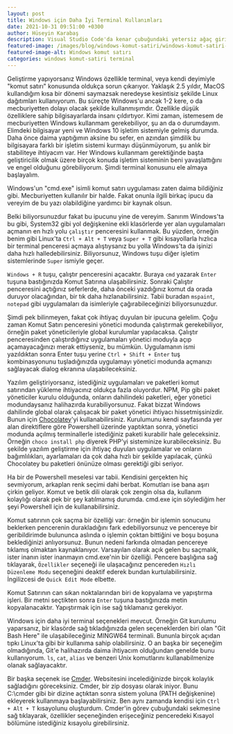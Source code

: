 ```yaml
---
layout: post
title: Windows için Daha İyi Terminal Kullanımları
date: 2021-10-31 09:51:00 +0300
author: Hüseyin Karabaş
description: Visual Studio Code'da kenar çubuğundaki yetersiz ağaç girintilemesini arttırmak 
featured-image: /images/blog/windows-komut-satiri/windows-komut-satiri-cover.png
featured-image-alt: Windows komut satırı
categories: windows komut-satiri terminal
---
```


Geliştirme yapıyorsanız Windows özellikle terminal, veya kendi deyimiyle "komut satırı" konusunda oldukça sorun çıkarıyor. Yaklaşık 2.5 yıldır, MacOS kullandığım kısa bir dönemi saymazsak neredeyse kesintisiz şekilde Linux dağıtımları kullanıyorum. Bu süreçte Windows'u ancak 1-2 kere, o da mecburiyetten dolayı olacak şekilde kullanmışımdır. Özellikle düşük özelliklere sahip bilgisayarlarda insanı çıldırtıyor. Kimi zaman, istemesem de mecburiyetten Windows kullanmam gerekebiliyor, şu an da o durumdayım. Elimdeki bilgisayar yeni ve Windows 10 işletim sistemiyle gelmiş durumda. Daha önce daima yaptığımın aksine bu sefer, en azından şimdilik bu bilgisayara farklı bir işletim sistemi kurmayı düşünmüyorum, şu anlık bir stabiliteye ihtiyacım var. Her Windows kullanmam gerektiğinde başta geliştiricilik olmak üzere birçok konuda işletim sisteminin beni yavaşlattığını ve engel olduğunu görebiliyorum. Şimdi terminal konusunu ele almaya başlayalım.

Windows'un "cmd.exe" isimli komut satırı uygulaması zaten daima bildiğiniz gibi. Mecburiyetten kullanılır bir halde. Fakat onunla ilgili birkaç ipucu da vereyim de bu yazı olabildiğine yardımcı bir kaynak olsun.

Belki biliyorsunuzdur fakat bu ipucunu yine de vereyim. Sanırım Windows'ta bu gibi, System32 gibi yol değişkenine ekli klasörlerde yer alan uygulamaları açmanın en hızlı yolu ``çalıştır`` penceresini kullanmak. Bu yüzden, örneğin benim gibi Linux'ta ``Ctrl + Alt + T`` veya ``Super + T`` gibi kısayollarla hızlıca bir terminal penceresi açmaya alıştıysanız bu yolla Windows'ta da işinizi daha hızlı halledebilirsiniz. Biliyorsunuz, Windows tuşu diğer işletim sistemlerinde ``Super`` ismiyle geçer.

``Windows + R`` tuşu, çalıştır penceresini açacaktır. Buraya ``cmd`` yazarak ``Enter`` tuşuna bastığınızda Komut Satırına ulaşabilirsiniz. Sonraki Çalıştır penceresini açtığınız seferlerde, daha önceki yazdığınız komut da orada duruyor olacağından, bir tık daha hızlanabilirsiniz. Tabii buradan ``mspaint``, ``notepad`` gibi uygulamaları da isimleriyle çağırabileceğinizi biliyorsunuzdur.

Şimdi pek bilinmeyen, fakat çok ihtiyaç duyulan bir ipucuna gelelim. Çoğu zaman Komut Satırı penceresini yönetici modunda çalıştırmak gerekebiliyor, örneğin paket yöneticileriyle global kurulumlar yapılacaksa. Çalıştır penceresinden çalıştırdığınız uygulamaları yönetici moduyla açıp açamayacağınızı merak ettiyseniz, bu mümkün. Uygulamanın ismi yazıldıktan sonra Enter tuşu yerine ``Ctrl + Shift + Enter`` tuş kombinasyonunu tuşladığınızda uygulamayı yönetici modunda açmanızı sağlayacak dialog ekranına ulaşabileceksiniz.

Yazılım geliştiriyorsanız, istediğiniz uygulamaları ve paketleri komut satırından yükleme ihtiyacınız oldukça fazla oluyordur. NPM, Pip gibi paket yöneticiler kurulu olduğunda, onların dahilindeki paketleri, eğer yönetici modundaysanız halihazırda kurabiliyorsunuz. Fakat bizzat Windows dahilinde global olarak çalışacak bir paket yönetici ihtiyacı hissetmişsinizdir. Bunun için [Chocolatey]([https://chocolatey.org/install](https://chocolatey.org/install))'yi kullanabilirsiniz. Kurulumunu kendi sayfasında yer alan direktiflere göre Powershell üzerinde yaptıktan sonra, yönetici modunda açılmış terminallerle istediğiniz paketi kurabilir hale geleceksiniz. Örneğin ``choco install php`` diyerek PHP'yi sisteminize kurabileceksiniz. Bu şekilde yazılım geliştirme için ihtiyaç duyulan uygulamalar ve onların bağımlılıkları, ayarlamaları da çok daha hızlı bir şekilde yapılacak, çünkü Chocolatey bu paketleri önünüze olması gerektiği gibi seriyor.

Ha bir de Powershell meselesi var tabii. Kendisini gerçekten hiç sevmiyorum, arkaplan renk seçimi dahi berbat. Komutları ise bana aşırı çirkin geliyor. Komut ve betik dili olarak çok zengin olsa da, kullanım kolaylığı olarak pek bir şey katılmamış durumda. cmd.exe için söylediğim her şeyi Powershell için de kullanabilirsiniz.

Komut satırının çok saçma bir özelliği var: örneğin bir işlemin sonucunu beklerken pencerenin durakladığını fark edebiliyorsunuz ve pencereye bir geribildirimde bulununca aslında o işlemin çoktan bittiğini ve boşu boşuna beklediğinizi anlıyorsunuz. Bunun nedeni farkında olmadan pencereye tıklamış olmaktan kaynaklanıyor. Varsayılan olarak açık gelen bu saçmalık, ister inanın ister inanmayın cmd.exe'nin bir özelliği. Pencere başlığına sağ tıklayarak, ``Özellikler`` seçeneği ile ulaşacağınız pencereden ``Hızlı Düzenleme Modu`` seçeneğini deaktif ederek bundan kurtulabilirsiniz. İngilizcesi de ``Quick Edit Mode`` elbette.

Komut Satırının can sıkan noktalarından biri de kopyalama ve yapıştırma işleri. Bir metni seçtikten sonra ``Enter`` tuşuna bastığınızda metin kopyalanacaktır. Yapıştırmak için ise sağ tıklamanız gerekiyor.

Windows için daha iyi terminal seçenekleri mevcut. Örneğin Git kurulumu yaparsanız, bir klasörde sağ tıkladığınızda gelen seçeneklerden biri olan "Git Bash Here" ile ulaşabileceğiniz MINGW64 terminali. Bununla birçok açıdan tıpkı Linux'ta gibi bir kullanıma sahip olabilirsiniz. O an başka bir seçeneğim olmadığında, Git'e halihazırda daima ihtiyacım olduğundan genelde bunu kullanıyorum. ``ls``, ``cat``, ``alias`` ve benzeri Unix komutlarını kullanabilmenize olanak sağlayacaktır.

Bir başka seçenek ise [Cmder]([https://cmder.net/](https://cmder.net/)). Websitesini incelediğinizde birçok kolaylık sağladığını göreceksiniz. Cmder, bir zip dosyası olarak iniyor. Bunu C:\\cmder gibi bir dizine açtıktan sonra sistem yoluna (PATH değişkenine) ekleyerek kullanmaya başlayabilirsiniz. Ben aynı zamanda kendisi için ``Ctrl + Alt + T`` kısayolunu oluşturdum. Cmder'in görev çubuğundaki sekmesine sağ tıklayarak, özellikler seçeneğinden erişeceğiniz penceredeki Kısayol bölümüne istediğiniz kısayolu girebilirsiniz.